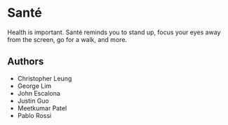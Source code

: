 # Santé
Health is important. Santé reminds you to stand up, focus your eyes away from the screen, go for a walk, and more.

## Authors
- Christopher Leung
- George Lim
- John Escalona
- Justin Guo
- Meetkumar Patel
- Pablo Rossi
